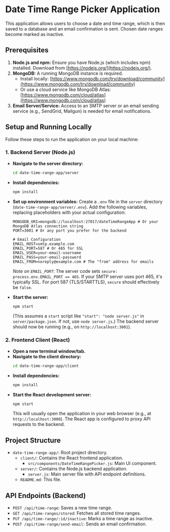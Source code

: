 # Date Time Range Picker Application

This application allows users to choose a date and time range, which is then saved to a database and an email confirmation is sent. Chosen date ranges become marked as inactive.

## Prerequisites

1.  **Node.js and npm:** Ensure you have Node.js (which includes npm) installed. Download from [https://nodejs.org/](https://nodejs.org/).
2.  **MongoDB:** A running MongoDB instance is required.
    *   Install locally: [https://www.mongodb.com/try/download/community](https://www.mongodb.com/try/download/community)
    *   Or use a cloud service like MongoDB Atlas: [https://www.mongodb.com/cloud/atlas](https://www.mongodb.com/cloud/atlas)
3.  **Email Server/Service:** Access to an SMTP server or an email sending service (e.g., SendGrid, Mailgun) is needed for email notifications.

## Setup and Running Locally

Follow these steps to run the application on your local machine:

### 1. Backend Server (Node.js)

*   **Navigate to the server directory:**
    ```bash
    cd date-time-range-app/server
    ```
*   **Install dependencies:**
    ```bash
    npm install
    ```
*   **Set up environment variables:**
    Create a `.env` file in the `server` directory (`date-time-range-app/server/.env`).
    Add the following variables, replacing placeholders with your actual configuration:

    ```env
    MONGODB_URI=mongodb://localhost:27017/dateTimeRangeApp # Or your MongoDB Atlas connection string
    PORT=3001 # Or any port you prefer for the backend

    # Email Configuration
    EMAIL_HOST=smtp.example.com
    EMAIL_PORT=587 # Or 465 for SSL
    EMAIL_USER=your-email-username
    EMAIL_PASS=your-email-password
    EMAIL_FROM=noreply@example.com # The "from" address for emails
    ```
    *Note on `EMAIL_PORT`*: The server code sets `secure: process.env.EMAIL_PORT == 465`. If your SMTP server uses port 465, it's typically SSL. For port 587 (TLS/STARTTLS), `secure` should effectively be `false`.

*   **Start the server:**
    ```bash
    npm start
    ```
    (This assumes a `start` script like `"start": "node server.js"` in `server/package.json`. If not, use `node server.js`.)
    The backend server should now be running (e.g., on `http://localhost:3001`).

### 2. Frontend Client (React)

*   **Open a new terminal window/tab.**
*   **Navigate to the client directory:**
    ```bash
    cd date-time-range-app/client
    ```
*   **Install dependencies:**
    ```bash
    npm install
    ```
*   **Start the React development server:**
    ```bash
    npm start
    ```
    This will usually open the application in your web browser (e.g., at `http://localhost:3000`). The React app is configured to proxy API requests to the backend.

## Project Structure

-   `date-time-range-app/`: Root project directory.
    -   `client/`: Contains the React frontend application.
        -   `src/components/DateTimeRangePicker.js`: Main UI component.
    -   `server/`: Contains the Node.js backend application.
        -   `server.js`: Main server file with API endpoint definitions.
    -   `README.md`: This file.

## API Endpoints (Backend)

-   `POST /api/time-range`: Saves a new time range.
-   `GET /api/time-ranges/stored`: Fetches all stored time ranges.
-   `PUT /api/time-range/:id/inactive`: Marks a time range as inactive.
-   `POST /api/time-range/send-email`: Sends an email confirmation.

